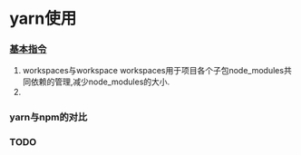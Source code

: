 # yarn使用

### [基本指令](https://yarn.bootcss.com/docs/cli)
1. workspaces与workspace
   workspaces用于项目各个子包node_modules共同依赖的管理,减少node_modules的大小.
2. 

### yarn与npm的对比



### TODO
